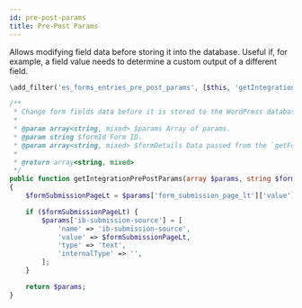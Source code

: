 ```yaml
---
id: pre-post-params
title: Pre-Post Params
---
```


Allows modifying field data before storing it into the database. Useful if, for example, a field value needs to determine a custom output of a different field.

```php
\add_filter('es_forms_entries_pre_post_params', [$this, 'getIntegrationPrePostParams'], 10, 3);

/**
 * Change form fields data before it is stored to the WordPress database
 *
 * @param array<string, mixed> $params Array of params.
 * @param string $formId Form ID.
 * @param array<string, mixed> $formDetails Data passed from the `getFormDetailsApi` function.
 *
 * @return array<string, mixed>
 */
public function getIntegrationPrePostParams(array $params, string $formId, array $formDetails): array
{
	$formSubmissionPageLt = $params['form_submission_page_lt']['value'] ?? '';

	if ($formSubmissionPageLt) {
		$params['ib-submission-source'] = [
			'name' => 'ib-submission-source',
			'value' => $formSubmissionPageLt,
			'type' => 'text',
			'internalType' => '',
		];
	}

	return $params;
}
```
